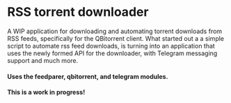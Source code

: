 # RSS torrent downloader
A WIP application for downloading and automating torrent downloads from RSS feeds, specifically for the QBitorrent client.
What started out a a simple script to automate rss feed downloads, is turning into an application
that uses the newly formed API for the downloader, with Telegram messaging support and much more. 

#### Uses the feedparer, qbitorrent, and telegram modules.

#### This is a work in progress!
